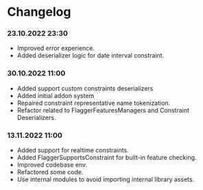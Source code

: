 # Changelog

### 23.10.2022 23:30

* Improved error experience.
* Added deserializer logic for date interval constraint.

### 30.10.2022 11:00

* Added support custom constraints deserializers
* Added initial addon system
* Repaired constraint representative name tokenization.
* Refactor related to FlaggerFeaturesManagers and Constraint Deserializers.

### 13.11.2022 11:00

* Added support for realtime constraints.
* Added FlaggerSupportsConstraint for built-in feature checking.
* Improved codebase env.
* Refactored some code.
* Use internal modules to avoid importing internal library assets.